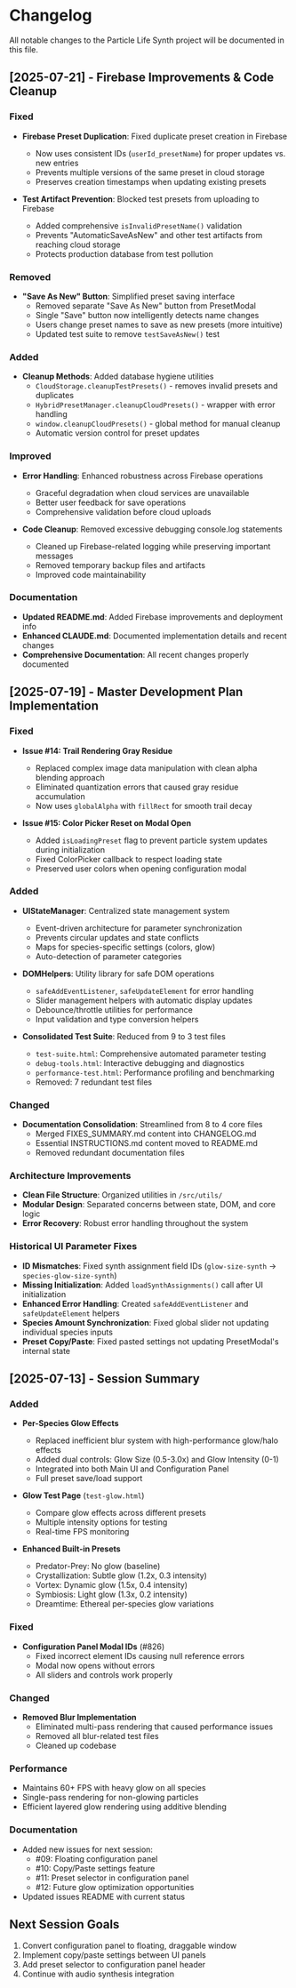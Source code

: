 # Changelog

All notable changes to the Particle Life Synth project will be documented in this file.

## [2025-07-21] - Firebase Improvements & Code Cleanup

### Fixed
- **Firebase Preset Duplication**: Fixed duplicate preset creation in Firebase
  - Now uses consistent IDs (`userId_presetName`) for proper updates vs. new entries
  - Prevents multiple versions of the same preset in cloud storage
  - Preserves creation timestamps when updating existing presets

- **Test Artifact Prevention**: Blocked test presets from uploading to Firebase
  - Added comprehensive `isInvalidPresetName()` validation
  - Prevents "AutomaticSaveAsNew" and other test artifacts from reaching cloud storage
  - Protects production database from test pollution

### Removed
- **"Save As New" Button**: Simplified preset saving interface
  - Removed separate "Save As New" button from PresetModal
  - Single "Save" button now intelligently detects name changes
  - Users change preset names to save as new presets (more intuitive)
  - Updated test suite to remove `testSaveAsNew()` test

### Added
- **Cleanup Methods**: Added database hygiene utilities
  - `CloudStorage.cleanupTestPresets()` - removes invalid presets and duplicates
  - `HybridPresetManager.cleanupCloudPresets()` - wrapper with error handling
  - `window.cleanupCloudPresets()` - global method for manual cleanup
  - Automatic version control for preset updates

### Improved
- **Error Handling**: Enhanced robustness across Firebase operations
  - Graceful degradation when cloud services are unavailable
  - Better user feedback for save operations
  - Comprehensive validation before cloud uploads

- **Code Cleanup**: Removed excessive debugging console.log statements
  - Cleaned up Firebase-related logging while preserving important messages
  - Removed temporary backup files and artifacts
  - Improved code maintainability

### Documentation
- **Updated README.md**: Added Firebase improvements and deployment info
- **Enhanced CLAUDE.md**: Documented implementation details and recent changes
- **Comprehensive Documentation**: All recent changes properly documented

## [2025-07-19] - Master Development Plan Implementation

### Fixed
- **Issue #14: Trail Rendering Gray Residue**
  - Replaced complex image data manipulation with clean alpha blending approach
  - Eliminated quantization errors that caused gray residue accumulation
  - Now uses `globalAlpha` with `fillRect` for smooth trail decay

- **Issue #15: Color Picker Reset on Modal Open**
  - Added `isLoadingPreset` flag to prevent particle system updates during initialization
  - Fixed ColorPicker callback to respect loading state
  - Preserved user colors when opening configuration modal

### Added
- **UIStateManager**: Centralized state management system
  - Event-driven architecture for parameter synchronization
  - Prevents circular updates and state conflicts
  - Maps for species-specific settings (colors, glow)
  - Auto-detection of parameter categories

- **DOMHelpers**: Utility library for safe DOM operations
  - `safeAddEventListener`, `safeUpdateElement` for error handling
  - Slider management helpers with automatic display updates
  - Debounce/throttle utilities for performance
  - Input validation and type conversion helpers

- **Consolidated Test Suite**: Reduced from 9 to 3 test files
  - `test-suite.html`: Comprehensive automated parameter testing
  - `debug-tools.html`: Interactive debugging and diagnostics
  - `performance-test.html`: Performance profiling and benchmarking
  - Removed: 7 redundant test files

### Changed
- **Documentation Consolidation**: Streamlined from 8 to 4 core files
  - Merged FIXES_SUMMARY.md content into CHANGELOG.md
  - Essential INSTRUCTIONS.md content moved to README.md
  - Removed redundant documentation files

### Architecture Improvements
- **Clean File Structure**: Organized utilities in `/src/utils/`
- **Modular Design**: Separated concerns between state, DOM, and core logic
- **Error Recovery**: Robust error handling throughout the system

### Historical UI Parameter Fixes
- **ID Mismatches**: Fixed synth assignment field IDs (`glow-size-synth` → `species-glow-size-synth`)
- **Missing Initialization**: Added `loadSynthAssignments()` call after UI initialization
- **Enhanced Error Handling**: Created `safeAddEventListener` and `safeUpdateElement` helpers
- **Species Amount Synchronization**: Fixed global slider not updating individual species inputs
- **Preset Copy/Paste**: Fixed pasted settings not updating PresetModal's internal state

## [2025-07-13] - Session Summary

### Added
- **Per-Species Glow Effects** 
  - Replaced inefficient blur system with high-performance glow/halo effects
  - Added dual controls: Glow Size (0.5-3.0x) and Glow Intensity (0-1)
  - Integrated into both Main UI and Configuration Panel
  - Full preset save/load support
  
- **Glow Test Page** (`test-glow.html`)
  - Compare glow effects across different presets
  - Multiple intensity options for testing
  - Real-time FPS monitoring

- **Enhanced Built-in Presets**
  - Predator-Prey: No glow (baseline)
  - Crystallization: Subtle glow (1.2x, 0.3 intensity)
  - Vortex: Dynamic glow (1.5x, 0.4 intensity)  
  - Symbiosis: Light glow (1.3x, 0.2 intensity)
  - Dreamtime: Ethereal per-species glow variations

### Fixed
- **Configuration Panel Modal IDs** (#826)
  - Fixed incorrect element IDs causing null reference errors
  - Modal now opens without errors
  - All sliders and controls work properly

### Changed
- **Removed Blur Implementation**
  - Eliminated multi-pass rendering that caused performance issues
  - Removed all blur-related test files
  - Cleaned up codebase

### Performance
- Maintains 60+ FPS with heavy glow on all species
- Single-pass rendering for non-glowing particles
- Efficient layered glow rendering using additive blending

### Documentation
- Added new issues for next session:
  - #09: Floating configuration panel
  - #10: Copy/Paste settings feature
  - #11: Preset selector in configuration panel
  - #12: Future glow optimization opportunities
- Updated issues README with current status

## Next Session Goals
1. Convert configuration panel to floating, draggable window
2. Implement copy/paste settings between UI panels
3. Add preset selector to configuration panel header
4. Continue with audio synthesis integration